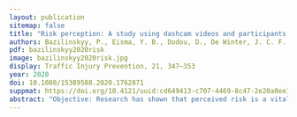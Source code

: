 ```yaml
---
layout: publication
sitemap: false
title: "Risk perception: A study using dashcam videos and participants from different world regions."
authors: Bazilinskyy, P., Eisma, Y. B., Dodou, D., De Winter, J. C. F. 
pdf: bazilinskyy2020risk
image: bazilinskyy2020risk.jpg
display: Traffic Injury Prevention, 21, 347–353
year: 2020
doi: 10.1080/15389588.2020.1762871
suppmat: https://doi.org/10.4121/uuid:cd649413-c707-4469-8c47-2e20a0ee1f87
abstract: "Objective: Research has shown that perceived risk is a vital variable in the understanding of road traffic safety. Having experience in a particular traffic environment can be expected to affect perceived risk. More specifically, drivers may readily recognize traffic hazards when driving in their own world region, resulting in high perceived risk (the expertise hypothesis). Oppositely, drivers may be desensitized to traffic hazards that are common in their own world region, resulting in low perceived risk (the desensitization hypothesis). This study investigated whether participants experienced higher or lower perceived risk for traffic situations from their region compared to traffic situations from other regions. Methods: In a crowdsourcing experiment, participants viewed dashcam videos from four regions: India, Venezuela, United States, and Western Europe. Participants had to press a key when they felt the situation was risky. Results: Data were obtained from 800 participants, with 52 participants from India, 75 from Venezuela, 79 from the United States, 32 from Western Europe, and 562 from other countries. The results provide support for the desensitization hypothesis. For example, participants from India perceived low risk for hazards (e.g., a stationary car on the highway) that were perceived as risky by participants from other regions. At the same time, support for the expertise hypothesis was obtained, as participants in some cases detected hazards that were specific to their own region (e.g., participants from Venezuela detected inconspicuous roadworks in a Venezuelan city better than did participants from other regions). Conclusion: We found support for the desensitization hypothesis and the expertise hypothesis. These findings have implications for cross-cultural hazard perception research."
---
```


